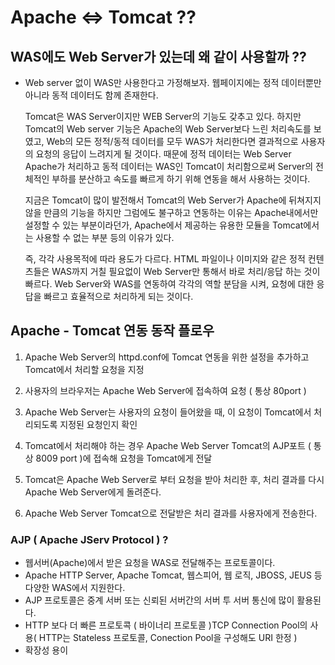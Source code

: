 # Apache <=> Tomcat ??

## WAS에도 Web Server가 있는데 왜 같이 사용할까 ??

* Web server 없이  WAS만 사용한다고 가정해보자.
  웹페이지에는 정적 데이터뿐만 아니라 동적 데이터도 함께 존재한다.
  
  Tomcat은 WAS Server이지만 WEB Server의 기능도 갖추고 있다.
  하지만 Tomcat의 Web server 기능은 Apache의 Web Server보다 느린 처리속도를 보였고, 
  Web의 모든 정적/동적 데이터를 모두 WAS가 처리한다면 결과적으로 사용자의 요청의 응답이 느려지게 될 것이다.
  때문에 정적 데이터는 Web Server Apache가 처리하고 동적 데이터는 WAS인 Tomcat이 
  처리함으로써 Server의 전체적인 부하를 분산하고 속도를 빠르게 하기 위해 연동을 해서 사용하는 것이다.
  
  지금은 Tomcat이 많이 발전해서 Tomcat의 Web Server가 Apache에 뒤쳐지지 않을 만큼의 기능을 하지만 
  그럼에도 불구하고 연동하는 이유는 Apache내에서만 설정할 수 있는 부분이라던가, 
  Apache에서 제공하는 유용한 모듈을 Tomcat에서는 사용할 수 없는 부분 등의 이유가 있다.
  
  즉, 각각 사용목적에 따라 용도가 다르다.
  HTML 파일이나 이미지와 같은 정적 컨텐츠들은 WAS까지 거칠 필요없이 Web Server만 
  통해서 바로 처리/응답 하는 것이 빠르다.
  Web Server와 WAS를 연동하여 각각의 역할 분담을 시켜, 
  요청에 대한 응답을 빠르고 효율적으로 처리하게 되는 것이다.
  
  
## Apache - Tomcat 연동 동작 플로우

1. Apache Web Server의 httpd.conf에 Tomcat 연동을 위한 설정을 추가하고 Tomcat에서 처리할 요청을 지정

2. 사용자의 브라우저는 Apache Web Server에 접속하여 요청 ( 통상 80port )

3. Apache Web Server는 사용자의 요청이 들어왔을 때, 이 요청이 Tomcat에서 처리되도록 지정된 요청인지 확인

4. Tomcat에서 처리해야 하는 경우 Apache Web Server Tomcat의 AJP포트 
   ( 통상 8009 port )에 접속해 요청을 Tomcat에게 전달

5. Tomcat은 Apache Web Server로 부터 요청을 받아 처리한 후, 처리 결과를 다시 Apache Web Server에게 돌려준다.

6. Apache Web Server Tomcat으로 전달받은 처리 결과를 사용자에게 전송한다.

### AJP ( Apache JServ Protocol ) ?
* 웹서버(Apache)에서 받은 요청을 WAS로 전달해주는 프로토콜이다.
* Apache HTTP Server, Apache Tomcat, 웹스피어, 웹 로직, JBOSS, JEUS 등 다양한 WAS에서 지원한다.
* AJP 프로토콜은 중계 서버 또는 신뢰된 서버간의 서버 투 서버 통신에 많이 활용된다.
* HTTP 보다 더 빠른 프로토콕 ( 바이너리 프로토콜 )TCP Connection Pool의 사용( HTTP는 Stateless 프로토콜, Conection Pool을 구성해도 URI 한정 )
* 확장성 용이
